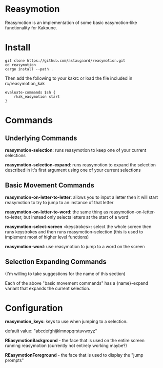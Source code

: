 # Reasymotion
Reasymotion is an implementation of some basic easymotion-like functionality for Kakoune.

# Install
```
git clone https://github.com/astaugaard/reasymotion.git
cd reasymotion
cargo install --path .
```

Then add the following to your kakrc or load the file included in rc/reasymotion_kak
```
evaluate-commands $sh {
    rkak_easymotion start
}
```

# Commands

## Underlying Commands
**reasymotion-selection**: runs reasymotion to keep one of your current selections

**reasymotion-selection-expand**: runs reasymotion to expand the selection described in it's first argument using one of your current selections

## Basic Movement Commands
**reasymotion-on-letter-to-letter**: allows you to input a letter then it will start reasymotion to try to jump to an instance of that letter

**reasymotion-on-letter-to-word**: the same thing as reasymotion-on-letter-to-letter, but instead only selects letters at the start of a word

**reasymotion-select-screen** \<keystrokes\>: select the whole screen then runs keystrokes and then runs reasymotion-selection (this is used to implement most of higher level functions)

**reasymotion-word**: use reasymotion to jump to a word on the screen

## Selection Expanding  Commands
(I'm willing to take suggestions for the name of this section)

Each of the above "basic movement commands" has a {name}-expand variant that expands the current selection.

# Configuration

**reasymotion_keys**: keys to use when jumping to a selection.

default value: "abcdefghijklmnopqrstuvwxyz"



**REasymotionBackground** - the face that is used on the entire screen running reasymotion (currently not entirely working maybe?)



**REasymotionForeground** - the face that is used to display the "jump prompts"
